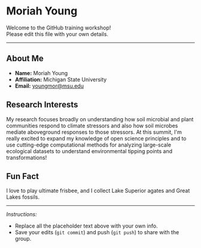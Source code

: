 # Moriah Young

Welcome to the GitHub training workshop!  
Please edit this file with your own details.

---

## About Me
- **Name:** Moriah Young  
- **Affiliation:** Michigan State University  
- **Email:** youngmor@msu.edu  

## Research Interests
My research focuses broadly on understanding how soil microbial and plant communities respond to climate stressors and also how soil microbes mediate aboveground responses to those stressors. At this summit, I'm really excited to expand my knowledge of open science principles and to use cutting-edge computational methods for analyzing large-scale ecological datasets to understand environmental tipping points and transformations!

## Fun Fact
I love to play ultimate frisbee, and I collect Lake Superior agates and Great Lakes fossils.

---

*Instructions:*  
- Replace all the placeholder text above with your own info.  
- Save your edits (`git commit`) and push (`git push`) to share with the group.  
